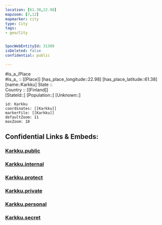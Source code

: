 ```yaml
---
location: [61.38,22.98] 
mapzoom: [7,12] 
mapmarker: city 
type: City
tags:
- geo/City


SpocWebEntityId: 31309
isDeleted: false
confidential: public

---
```

#is_a_/Place  
#is_a_ :: [[Place]] 
[has_place_longitude::22.98] 
[has_place_latitude::61.38] 
[name::Karkku] 
State ::  
Country :: [[Finland]]  
[StateId::] 
[Population::] 
[Unknown::] 


```leaflet
id: Karkku
coordinates: [[Karkku]] 
markerFile: [[Karkku]] 
defaultZoom: 11 
maxZoom: 18
```


## Confidential Links & Embeds: 

### [Karkku.public](/_public/\Earth\Continent\Europe\Europe~North\Finland\Provinces~Finland\Western_Finland\counties~Western_Finland\Pirkanmaa\CityKarkku.public.md) 

### [Karkku.internal](/_internal/\Earth\Continent\Europe\Europe~North\Finland\Provinces~Finland\Western_Finland\counties~Western_Finland\Pirkanmaa\CityKarkku.internal.md) 

### [Karkku.protect](/_protect/\Earth\Continent\Europe\Europe~North\Finland\Provinces~Finland\Western_Finland\counties~Western_Finland\Pirkanmaa\CityKarkku.protect.md) 

### [Karkku.private](/_private/\Earth\Continent\Europe\Europe~North\Finland\Provinces~Finland\Western_Finland\counties~Western_Finland\Pirkanmaa\CityKarkku.private.md) 

### [Karkku.personal](/_personal/\Earth\Continent\Europe\Europe~North\Finland\Provinces~Finland\Western_Finland\counties~Western_Finland\Pirkanmaa\CityKarkku.personal.md) 

### [Karkku.secret](/_secret/\Earth\Continent\Europe\Europe~North\Finland\Provinces~Finland\Western_Finland\counties~Western_Finland\Pirkanmaa\CityKarkku.secret.md)

